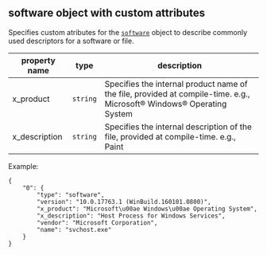 ## software object with custom attributes

Specifies custom atributes for the [`software`](https://docs.oasis-open.org/cti/stix/v2.1/os/stix-v2.1-os.html#_7rkyhtkdthok) object to describe commonly used descriptors for a software or file.

| property name | type | description |
|--|--|--|
| x_product | `string` | Specifies the internal product name of the file, provided at compile-time. e.g., Microsoft® Windows® Operating System |
| x_description | `string` | Specifies the internal description of the file, provided at compile-time. e.g., Paint |

Example:

    {
        "0": {
            "type": "software",
            "version": "10.0.17763.1 (WinBuild.160101.0800)",
            "x_product": "Microsoft\u00ae Windows\u00ae Operating System",
            "x_description": "Host Process for Windows Services",
            "vendor": "Microsoft Corporation",
            "name": "svchost.exe"
        }
    }

